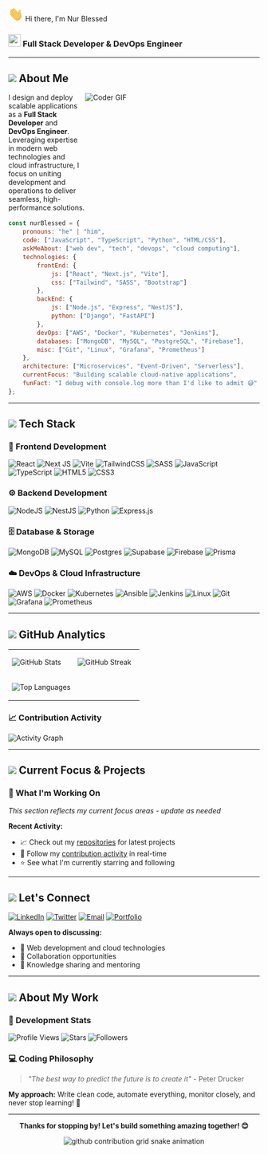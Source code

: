 # <h1 align="center">
  <img src="https://raw.githubusercontent.com/ABSphreak/ABSphreak/master/gifs/Hi.gif" width="30px"> Hi there, I'm Nur Blessed
</h1>

<h3 align="left">
  <img src="https://raw.githubusercontent.com/Tarikul-Islam-Anik/Microsoft-Teams-Animated-Emojis/master/Emojis/Travel%20and%20places/Rocket.png" height="25" width="25"/> Full Stack Developer & DevOps Engineer
</h3>

<div align="center">



</div>

---

## <img src="https://media.giphy.com/media/WUlplcMpOCEmTGBtBW/giphy.gif" width="30"> About Me

<img align="right" src="https://media.giphy.com/media/SWoSkN6DxTszqIKEqv/giphy.gif" alt="Coder GIF" width="350" height="250">

I design and deploy scalable applications as a **Full Stack Developer** and **DevOps Engineer**. Leveraging expertise in modern web technologies and cloud infrastructure, I focus on uniting development and operations to deliver seamless, high-performance solutions.

```javascript
const nurBlessed = {
    pronouns: "he" | "him",
    code: ["JavaScript", "TypeScript", "Python", "HTML/CSS"],
    askMeAbout: ["web dev", "tech", "devops", "cloud computing"],
    technologies: {
        frontEnd: {
            js: ["React", "Next.js", "Vite"],
            css: ["Tailwind", "SASS", "Bootstrap"]
        },
        backEnd: {
            js: ["Node.js", "Express", "NestJS"],
            python: ["Django", "FastAPI"]
        },
        devOps: ["AWS", "Docker", "Kubernetes", "Jenkins"],
        databases: ["MongoDB", "MySQL", "PostgreSQL", "Firebase"],
        misc: ["Git", "Linux", "Grafana", "Prometheus"]
    },
    architecture: ["Microservices", "Event-Driven", "Serverless"],
    currentFocus: "Building scalable cloud-native applications",
    funFact: "I debug with console.log more than I'd like to admit 😅"
};
```

---

## <img src="https://media.giphy.com/media/iY8CRBdQXODJSCERIr/giphy.gif" width="35"> Tech Stack

### 🎨 Frontend Development
![React](https://img.shields.io/badge/react-%2320232a.svg?style=for-the-badge&logo=react&logoColor=%2361DAFB)
![Next JS](https://img.shields.io/badge/Next-black?style=for-the-badge&logo=next.js&logoColor=white)
![Vite](https://img.shields.io/badge/vite-%23646CFF.svg?style=for-the-badge&logo=vite&logoColor=white)
![TailwindCSS](https://img.shields.io/badge/tailwindcss-%2338B2AC.svg?style=for-the-badge&logo=tailwind-css&logoColor=white)
![SASS](https://img.shields.io/badge/SASS-hotpink.svg?style=for-the-badge&logo=SASS&logoColor=white)
![JavaScript](https://img.shields.io/badge/javascript-%23323330.svg?style=for-the-badge&logo=javascript&logoColor=%23F7DF1E)
![TypeScript](https://img.shields.io/badge/typescript-%23007ACC.svg?style=for-the-badge&logo=typescript&logoColor=white)
![HTML5](https://img.shields.io/badge/html5-%23E34F26.svg?style=for-the-badge&logo=html5&logoColor=white)
![CSS3](https://img.shields.io/badge/css3-%231572B6.svg?style=for-the-badge&logo=css3&logoColor=white)

### ⚙️ Backend Development
![NodeJS](https://img.shields.io/badge/node.js-6DA55F?style=for-the-badge&logo=node.js&logoColor=white)
![NestJS](https://img.shields.io/badge/nestjs-%23E0234E.svg?style=for-the-badge&logo=nestjs&logoColor=white)
![Python](https://img.shields.io/badge/python-3670A0?style=for-the-badge&logo=python&logoColor=ffdd54)
![Express.js](https://img.shields.io/badge/express.js-%23404d59.svg?style=for-the-badge&logo=express&logoColor=%2361DAFB)

### 🗄️ Database & Storage
![MongoDB](https://img.shields.io/badge/MongoDB-%234ea94b.svg?style=for-the-badge&logo=mongodb&logoColor=white)
![MySQL](https://img.shields.io/badge/mysql-4479A1.svg?style=for-the-badge&logo=mysql&logoColor=white)
![Postgres](https://img.shields.io/badge/postgres-%23316192.svg?style=for-the-badge&logo=postgresql&logoColor=white)
![Supabase](https://img.shields.io/badge/Supabase-3ECF8E?style=for-the-badge&logo=supabase&logoColor=white)
![Firebase](https://img.shields.io/badge/firebase-a08021?style=for-the-badge&logo=firebase&logoColor=ffcd34)
![Prisma](https://img.shields.io/badge/Prisma-2D3748?style=for-the-badge&logo=prisma&logoColor=white)

### ☁️ DevOps & Cloud Infrastructure
![AWS](https://img.shields.io/badge/AWS-%23FF9900.svg?style=for-the-badge&logo=amazon-aws&logoColor=white)
![Docker](https://img.shields.io/badge/docker-%230db7ed.svg?style=for-the-badge&logo=docker&logoColor=white)
![Kubernetes](https://img.shields.io/badge/kubernetes-%23326ce5.svg?style=for-the-badge&logo=kubernetes&logoColor=white)
![Ansible](https://img.shields.io/badge/ansible-%231A1918.svg?style=for-the-badge&logo=ansible&logoColor=white)
![Jenkins](https://img.shields.io/badge/jenkins-%232C5263.svg?style=for-the-badge&logo=jenkins&logoColor=white)
![Linux](https://img.shields.io/badge/Linux-FCC624?style=for-the-badge&logo=linux&logoColor=black)
![Git](https://img.shields.io/badge/git-%23F05033.svg?style=for-the-badge&logo=git&logoColor=white)
![Grafana](https://img.shields.io/badge/grafana-%23F46800.svg?style=for-the-badge&logo=grafana&logoColor=white)
![Prometheus](https://img.shields.io/badge/Prometheus-E6522C?style=for-the-badge&logo=Prometheus&logoColor=white)

---

## <img src="https://media.giphy.com/media/ZVik7pBtu9dNS/giphy.gif" width="35"> GitHub Analytics

<table>
<tr>
<td width="50%">

![GitHub Stats](https://github-readme-stats-sigma-five.vercel.app/api?username=BlessedNur&show_icons=true&count_private=true&hide_border=true&theme=radical&bg_color=0d1117&title_color=00d9ff&text_color=c9d1d9&icon_color=00d9ff)

</td>
<td width="50%">

![GitHub Streak](https://github-readme-streak-stats.herokuapp.com?user=BlessedNur&theme=radical&hide_border=true&background=0D1117&stroke=00D9FF&ring=00D9FF&fire=FF6B35&currStreakNum=C9D1D9&sideNums=C9D1D9&currStreakLabel=00D9FF&sideLabels=C9D1D9&dates=C9D1D9)

</td>
</tr>
<tr>
<td width="50%">

![Top Languages](https://github-readme-stats-sigma-five.vercel.app/api/top-langs/?username=BlessedNur&layout=compact&hide_border=true&theme=radical&bg_color=0d1117&card_width=450&title_color=00d9ff&text_color=c9d1d9)

</td>
</tr>
</table>

### 📈 Contribution Activity
![Activity Graph](https://github-readme-activity-graph.vercel.app/graph?username=BlessedNur&bg_color=0d1117&color=00d9ff&line=00d9ff&point=ff6b35&area=true&hide_border=true)

---

## <img src="https://media.giphy.com/media/LnQjpWaON8nhr21vNW/giphy.gif" width="35"> Current Focus & Projects

### 🎯 What I'm Working On
*This section reflects my current focus areas - update as needed*

**Recent Activity:**
- 📈 Check out my [repositories](https://github.com/BlessedNur?tab=repositories) for latest projects
- 🔄 Follow my [contribution activity](https://github.com/BlessedNur) in real-time
- ⭐ See what I'm currently starring and following

---

## <img src="https://media.giphy.com/media/j2pOGeGYKe2xCCKwfi/giphy.gif" width="35"> Let's Connect

[![LinkedIn](https://img.shields.io/badge/LinkedIn-0077B5?style=for-the-badge&logo=linkedin&logoColor=white)](https://linkedin.com/in/blessednur)
[![Twitter](https://img.shields.io/badge/Twitter-1DA1F2?style=for-the-badge&logo=twitter&logoColor=white)](https://twitter.com/blessednur)
[![Email](https://img.shields.io/badge/Email-D14836?style=for-the-badge&logo=gmail&logoColor=white)](mailto:your.email@example.com)
[![Portfolio](https://img.shields.io/badge/Portfolio-FF5722?style=for-the-badge&logo=google-chrome&logoColor=white)](https://your-portfolio.com)

**Always open to discussing:**
- 💬 Web development and cloud technologies  
- 🤝 Collaboration opportunities
- 📝 Knowledge sharing and mentoring

---

## <img src="https://media.giphy.com/media/mGcNjsfWAjY5AEZNw6/giphy.gif" width="35"> About My Work

### 🚀 Development Stats
![Profile Views](https://komarev.com/ghpvc/?username=BlessedNur&style=for-the-badge&color=00d9ff)
![Stars](https://img.shields.io/github/stars/BlessedNur?style=for-the-badge&logo=github&color=00d9ff)
![Followers](https://img.shields.io/github/followers/BlessedNur?style=for-the-badge&logo=github&color=00d9ff)

### 💻 Coding Philosophy
> *"The best way to predict the future is to create it"* - Peter Drucker

**My approach:** Write clean code, automate everything, monitor closely, and never stop learning! 🚀

---

<div align="center">

<div align="center">

**Thanks for stopping by! Let's build something amazing together! 😊**

<picture>
  <source media="(prefers-color-scheme: dark)" srcset="https://raw.githubusercontent.com/BlessedNur/BlessedNur/output/github-contribution-grid-snake-dark.svg">
  <source media="(prefers-color-scheme: light)" srcset="https://raw.githubusercontent.com/BlessedNur/BlessedNur/output/github-contribution-grid-snake.svg">
  <img alt="github contribution grid snake animation" src="https://raw.githubusercontent.com/BlessedNur/BlessedNur/output/github-contribution-grid-snake.svg">
</picture>
</div>

</div>
